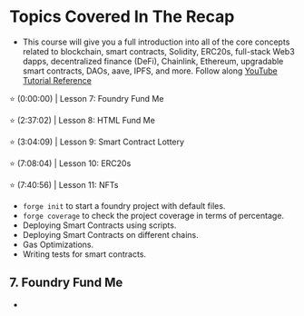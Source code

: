 # Topics Covered In The Recap
- This course will give you a full introduction into all of the core concepts related to blockchain, smart contracts, Solidity, ERC20s, full-stack Web3 dapps, decentralized finance (DeFi), Chainlink, Ethereum, upgradable smart contracts, DAOs, aave, IPFS, and more. Follow along [YouTube Tutorial Reference](https://www.youtube.com/watch?v=sas02qSFZ74)

⭐️ (0:00:00) | Lesson 7: Foundry Fund Me

⭐️ (2:37:02) | Lesson 8: HTML Fund Me

⭐️ (3:04:09) | Lesson 9: Smart Contract Lottery

⭐️ (7:08:04) | Lesson 10: ERC20s

⭐️ (7:40:56) | Lesson 11: NFTs

- `forge init` to start a foundry project with default files.
- `forge coverage` to check the project coverage in terms of percentage.
- Deploying Smart Contracts using scripts.
- Deploying Smart Contracts on different chains.
- Gas Optimizations.
- Writing tests for smart contracts.

## 7. Foundry Fund Me
- 